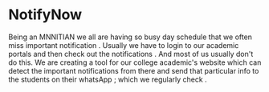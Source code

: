 # NotifyNow
Being an MNNITIAN we all are having so busy day schedule that we often miss important notification . Usually we have to login to our academic portals and then check out the notifications . And most of us usually don't do this. We are creating a tool for our college academic's website which can detect the important notifications from there and send that particular info to the students on their whatsApp  ; which we regularly check . 
